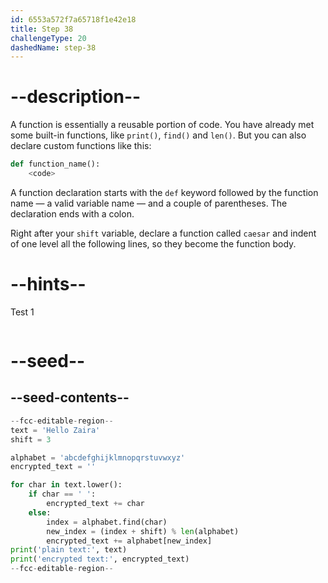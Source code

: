 ```yaml
---
id: 6553a572f7a65718f1e42e18
title: Step 38
challengeType: 20
dashedName: step-38
---
```


# --description--

A function is essentially a reusable portion of code. You have already met some built-in functions, like `print()`, `find()` and `len()`. But you can also declare custom functions like this:

```py
def function_name():
    <code>
```

A function declaration starts with the `def` keyword followed by the function name — a valid variable name — and a couple of parentheses. The declaration ends with a colon.

Right after your `shift` variable, declare a function called `caesar` and indent of one level all the following lines, so they become the function body.

# --hints--

Test 1

```js

```

# --seed--

## --seed-contents--

```py
--fcc-editable-region--
text = 'Hello Zaira'
shift = 3

alphabet = 'abcdefghijklmnopqrstuvwxyz'
encrypted_text = ''

for char in text.lower():
    if char == ' ':
        encrypted_text += char
    else:
        index = alphabet.find(char)    
        new_index = (index + shift) % len(alphabet)
        encrypted_text += alphabet[new_index]
print('plain text:', text)
print('encrypted text:', encrypted_text)
--fcc-editable-region--
```
